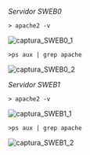 *Servidor SWEB0*

	> apache2 -v 

![captura_SWEB0_1](http://i.imgur.com/hjONaSK.png)

	>ps aux | grep apache

![captura_SWEB0_2](http://i.imgur.com/pGOTcUb.png)


*Servidor SWEB1*

	> apache2 -v 

![captura_SWEB1_1]()

	>ps aux | grep apache

![captura_SWEB1_2]()